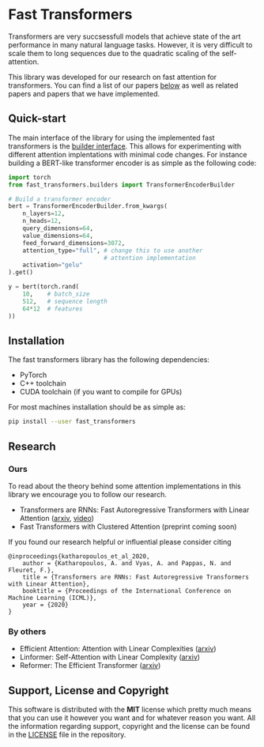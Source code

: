 Fast Transformers
=================

Transformers are very succsessfull models that achieve state of the art
performance in many natural language tasks. However, it is very difficult to
scale them to long sequences due to the quadratic scaling of the
self-attention.

This library was developed for our research on fast attention for transformers.
You can find a list of our papers [below](#research) as well as related papers
and papers that we have implemented.

Quick-start
-----------

The main interface of the library for using the implemented fast transformers
is the [builder interface](api/fast_transformers/builders/). This allows for
experimenting with different attention implentations with minimal code changes.
For instance building a BERT-like transformer encoder is as simple as the
following code:

```python
import torch
from fast_transformers.builders import TransformerEncoderBuilder

# Build a transformer encoder
bert = TransformerEncoderBuilder.from_kwargs(
    n_layers=12,
    n_heads=12,
    query_dimensions=64,
    value_dimensions=64,
    feed_forward_dimensions=3072,
    attention_type="full", # change this to use another
                           # attention implementation
    activation="gelu"
).get()

y = bert(torch.rand(
    10,    # batch_size
    512,   # sequence length
    64*12  # features
))
```

Installation
------------

The fast transformers library has the following dependencies:

* PyTorch
* C++ toolchain
* CUDA toolchain (if you want to compile for GPUs)

For most machines installation should be as simple as:

```bash
pip install --user fast_transformers
```

Research
--------

### Ours

To read about the theory behind some attention implementations in this library
we encourage you to follow our research.

* Transformers are RNNs: Fast Autoregressive Transformers with
  Linear Attention ([arxiv](https://arxiv.org/abs/2006.16236),
  [video](https://youtu.be/KBWh7XCUAi8))
* Fast Transformers with Clustered Attention (preprint coming soon)

If you found our research helpful or influential please consider citing

```
@inproceedings{katharopoulos_et_al_2020,
    author = {Katharopoulos, A. and Vyas, A. and Pappas, N. and Fleuret, F.},
    title = {Transformers are RNNs: Fast Autoregressive Transformers with Linear Attention},
    booktitle = {Proceedings of the International Conference on Machine Learning (ICML)},
    year = {2020}
}
```

### By others

* Efficient Attention: Attention with Linear Complexities ([arxiv](https://arxiv.org/abs/1812.01243))
* Linformer: Self-Attention with Linear Complexity ([arxiv](https://arxiv.org/abs/2006.04768))
* Reformer: The Efficient Transformer ([arxiv](https://arxiv.org/abs/2001.04451))

Support, License and Copyright
------------------------------

This software is distributed with the **MIT** license which pretty much means that
you can use it however you want and for whatever reason you want. All the
information regarding support, copyright and the license can be found in the
[LICENSE](https://github.com/idiap/fast-transformers/blob/master/LICENSE) file
in the repository.

